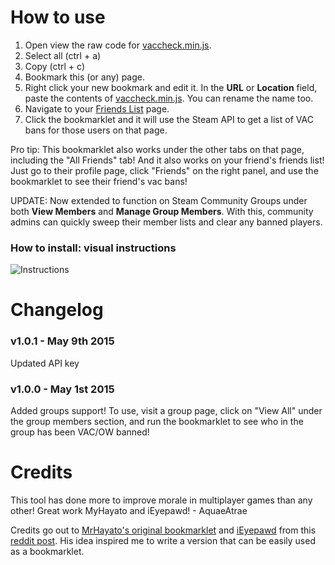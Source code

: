 # How to use

1. Open view the raw code for [vaccheck.min.js](https://raw.githubusercontent.com/AquaeAtrae/VacBanChecker/master/vaccheck.min.js).
2. Select all (ctrl + a)
3. Copy (ctrl + c)
4. Bookmark this (or any) page.
5. Right click your new bookmark and edit it. In the **URL** or **Location** field, paste the contents of [vaccheck.min.js](https://raw.githubusercontent.com/AquaeAtrae/VacBanChecker/master/vaccheck.min.js). You can rename the name too.
6. Navigate to your [Friends List](http://steamcommunity.com/my/friends) page.
7. Click the bookmarklet and it will use the Steam API to get a list of VAC bans for those users on that page.

Pro tip: This bookmarklet also works under the other tabs on that page, including the "All Friends" tab! And it also
works on your friend's friends list! Just go to their profile page, click "Friends" on the right panel, and use the bookmarklet to see their friend's vac bans!

UPDATE: Now extended to function on Steam Community Groups under both **View Members** and **Manage Group Members**. With this, community admins can quickly sweep their member lists and clear any banned players.

### How to install: visual instructions

![Instructions](https://raw.githubusercontent.com/AquaeAtrae/VacBanChecker/master/instructions.gif)

# Changelog

### v1.0.1 - May 9th 2015

Updated API key

### v1.0.0 - May 1st 2015

Added groups support! To use, visit a group page, click on "View All" under the group members section, and run the bookmarklet to see who in the group has been VAC/OW banned!

# Credits

This tool has done more to improve morale in multiplayer games than any other! Great work MyHayato and iEyepawd! - AquaeAtrae

Credits go out to [MrHayato's original bookmarklet](https://github.com/MrHayato/VacBanChecker)
and [iEyepawd](http://www.reddit.com/user/iEyepawd) from this [reddit post](http://www.reddit.com/r/GlobalOffensive/comments/348292/i_made_a_userscript_to_easily_show_vac_bans_on/). His idea inspired me to write a version that can be easily used as a bookmarklet.
